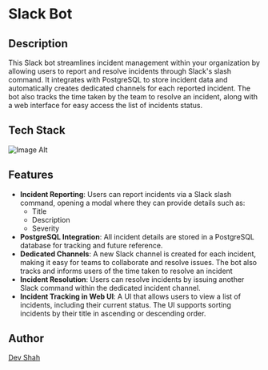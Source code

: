 # Slack Bot

## Description
This Slack bot streamlines incident management within your organization by allowing users to report and resolve incidents through Slack's slash command. It integrates with PostgreSQL to store incident data and automatically creates dedicated channels for each reported incident. The bot also tracks the time taken by the team to resolve an incident, along with a web interface for easy access the list of incidents status.

## Tech Stack
![Image Alt](https://skillicons.dev/icons?i=rails,tailwindcss,postgres)

## Features
- **Incident Reporting**: Users can report incidents via a Slack slash command, opening a modal where they can provide details such as:
  - Title
  - Description
  - Severity
- **PostgreSQL Integration**: All incident details are stored in a PostgreSQL database for tracking and future reference.
- **Dedicated Channels**: A new Slack channel is created for each incident, making it easy for teams to collaborate and resolve issues. The bot also tracks and informs users of the time taken to resolve an incident
- **Incident Resolution**: Users can resolve incidents by issuing another Slack command within the dedicated incident channel.
- **Incident Tracking in Web UI**: A UI that allows users to view a list of incidents, including their current status. The UI supports sorting incidents by their title in ascending or descending order.

## Author
[Dev Shah](https://github.com/busycaesar)
